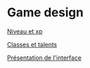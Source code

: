 # Game design

[Niveau et xp](gamedesign/niveau)

[Classes et talents](gamedesign/classes)

[Présentation de l'interface](gamedesign/interface)
